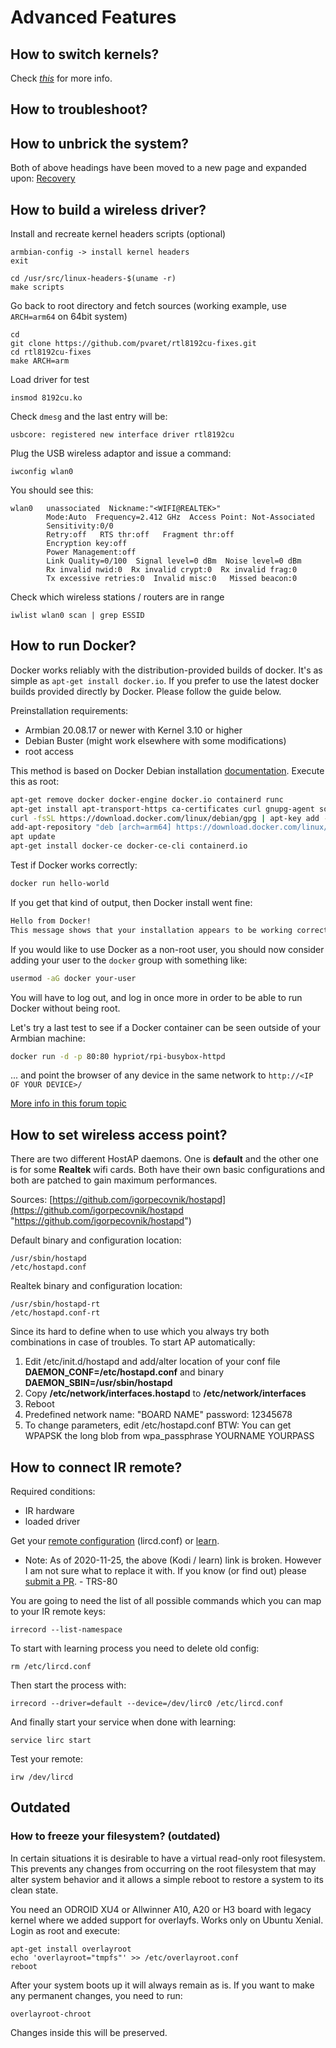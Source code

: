 # Advanced Features

## How to switch kernels?

Check [_this_](https://www.armbian.com/kernel/) for more info.

## How to troubleshoot?
## How to unbrick the system?

Both of above headings have been moved to a new page and expanded upon: [Recovery](User-Guide_Recovery.md)

## How to build a wireless driver?

Install and recreate kernel headers scripts (optional)

	armbian-config -> install kernel headers
	exit

	cd /usr/src/linux-headers-$(uname -r)
	make scripts

Go back to root directory and fetch sources (working example, use `ARCH=arm64` on 64bit system)

	cd
	git clone https://github.com/pvaret/rtl8192cu-fixes.git
	cd rtl8192cu-fixes
	make ARCH=arm

Load driver for test

	insmod 8192cu.ko

Check `dmesg` and the last entry will be:

	usbcore: registered new interface driver rtl8192cu

Plug the USB wireless adaptor and issue a command:

	iwconfig wlan0

You should see this:

	wlan0   unassociated  Nickname:"<WIFI@REALTEK>"
			Mode:Auto  Frequency=2.412 GHz  Access Point: Not-Associated
			Sensitivity:0/0
			Retry:off   RTS thr:off   Fragment thr:off
			Encryption key:off
			Power Management:off
			Link Quality=0/100  Signal level=0 dBm  Noise level=0 dBm
			Rx invalid nwid:0  Rx invalid crypt:0  Rx invalid frag:0
			Tx excessive retries:0  Invalid misc:0   Missed beacon:0

Check which wireless stations / routers are in range

	iwlist wlan0 scan | grep ESSID

## How to run Docker?

Docker works reliably with the distribution-provided builds of docker. It's as simple as `apt-get install docker.io`. If you prefer to use the latest docker builds provided directly by Docker. Please follow the guide below.

Preinstallation requirements:

- Armbian 20.08.17 or newer with Kernel 3.10 or higher
- Debian Buster (might work elsewhere with some modifications)
- root access

This method is based on Docker Debian installation [documentation](https://docs.docker.com/engine/install/debian/). Execute this as root:

```bash
apt-get remove docker docker-engine docker.io containerd runc
apt-get install apt-transport-https ca-certificates curl gnupg-agent software-properties-common
curl -fsSL https://download.docker.com/linux/debian/gpg | apt-key add -
add-apt-repository "deb [arch=arm64] https://download.docker.com/linux/debian $(lsb_release -cs) stable"
apt update
apt-get install docker-ce docker-ce-cli containerd.io
```

Test if Docker works correctly:

```bash
docker run hello-world
```

If you get that kind of output, then Docker install went fine:

```bash
Hello from Docker!
This message shows that your installation appears to be working correctly.
```

If you would like to use Docker as a non-root user, you should now consider adding your user to the `docker` group with something like:

```bash
usermod -aG docker your-user
```

You will have to log out, and log in once more in order to be able to run Docker without being root.

Let's try a last test to see if a Docker container can be seen outside of your Armbian machine:

```bash
docker run -d -p 80:80 hypriot/rpi-busybox-httpd
```

... and point the browser of any device in the same network to `http://<IP OF YOUR DEVICE>/`

[More info in this forum topic](https://forum.armbian.com/topic/490-docker-on-armbian/)

## How to set wireless access point?

There are two different HostAP daemons. One is **default** and the other one is for some **Realtek** wifi cards. Both have their own basic configurations and both are patched to gain maximum performances.

Sources: [https://github.com/igorpecovnik/hostapd](https://github.com/igorpecovnik/hostapd "https://github.com/igorpecovnik/hostapd")

Default binary and configuration location:

	/usr/sbin/hostapd
	/etc/hostapd.conf

Realtek binary and configuration location:

	/usr/sbin/hostapd-rt
	/etc/hostapd.conf-rt

Since its hard to define when to use which you always try both combinations in case of troubles. To start AP automatically:

1. Edit /etc/init.d/hostapd and add/alter location of your conf file **DAEMON_CONF=/etc/hostapd.conf** and binary **DAEMON_SBIN=/usr/sbin/hostapd**
2. Copy **/etc/network/interfaces.hostapd** to **/etc/network/interfaces**
3. Reboot
4. Predefined network name: "BOARD NAME" password: 12345678
5. To change parameters, edit /etc/hostapd.conf BTW: You can get WPAPSK the long blob from wpa_passphrase YOURNAME YOURPASS

## How to connect IR remote?

Required conditions:

- IR hardware
- loaded driver

Get your [remote configuration](http://lirc.sourceforge.net/remotes/) (lircd.conf) or [learn](https://kodi.wiki/view/HOW-TO:Setup_Lirc#Learning_Commands).

- Note: As of 2020-11-25, the above (Kodi / learn) link is broken.  However I am not sure what to replace it with.  If you know (or find out) please [submit a PR](/Process_Contribute/).  - TRS-80

You are going to need the list of all possible commands which you can map to your IR remote keys:

	irrecord --list-namespace

To start with learning process you need to delete old config:

	rm /etc/lircd.conf

Then start the process with:

	irrecord --driver=default --device=/dev/lirc0 /etc/lircd.conf

And finally start your service when done with learning:

	service lirc start

Test your remote:

	irw /dev/lircd

## Outdated

### How to freeze your filesystem? (outdated)

In certain situations it is desirable to have a virtual read-only root filesystem. This prevents any changes from occurring on the root filesystem that may alter system behavior and it allows a simple reboot to restore a system to its clean state.

You need an ODROID XU4 or Allwinner A10, A20 or H3 board with legacy kernel where we added support for overlayfs. Works only on Ubuntu Xenial. Login as root and execute:

	apt-get install overlayroot
	echo 'overlayroot="tmpfs"' >> /etc/overlayroot.conf
	reboot

After your system boots up it will always remain as is. If you want to make any permanent changes, you need to run:

	overlayroot-chroot

Changes inside this will be preserved.


